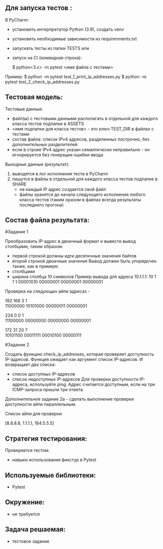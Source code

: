 Для запуска тестов : 
--------------------
В PyCharm:
- установить интерпретатор Python (3.9), создать venv
- установить необходимые зависимости из requirenments.txt
- запускать тесты из папки TESTS
или
- запуск на CI (командная строка):
    
    $ python<3.x> -m pytest <имя файла с тестами>

Пример:
    $ python -m pytest test_1_print_ip_addresses.py
    $ python -m pytest test_2_check_ip_addresses.py


Тестовая модель:
----------------

Тестовые данные:
 - файл(ы) с тестовыми данными располагать в отдельной для каждого класса тестов подпапке в ASSETS
 - <имя подпапки для класса тестов> - это ключ TEST_DIR в файлах с тестами 
 - состав файла: список IPv4 адресов, разделенных построчно, без дополнительных разделителей
 - если в строке IPv4 адрес указан семантически неправильно - он игнорируется без генерации ошибки ввода

Выходные данные (результат):
 1. выводятся в лог исполнения теста в PyCharm
 2. пишутся в файлы в отдельной для каждого класса тестов подпапке в SHARE
    - на каждый IP адрес создается свой файл
    - файлы хранятся до начала следующего исполнения любого класса тестов
      (таким оразом в файлах всегда результаты последнего прогона)

 Состав файла результата: 
------------------------
#Задание 1

Преобразовать IP-адрес в двоичный формат и вывести вывод столбцами, таким образом:
- первой строкой должны идти десятичные значения байтов
- второй строкой двоичные значения
Вывод должен быть упорядочен также, как в примере:
- столбцами
- ширина столбца 10 символов
Пример вывода для адреса 10.1.1.1:
10        1         1         1
00001010  00000001  00000001  00000001


Проверка на следующих айпи адресах - 

 192        168        3          1         
 11000000   10101000   00000011   00000001

 224        0          0          1         
 11100000   00000000   00000000   00000001

 172        31         20         7         
 10101100   00011111   00010100   00000111


#Задание 2

Создать функцию check_ip_addresses, которая проверяет доступность IP-адресов.
Функция ожидает как аргумент список IP-адресов.
И возвращает два списка:
* список доступных IP-адресов
* список недоступных IP-адресов
Для проверки доступности IP-адреса, используйте ping.
Адрес считается доступным, если на три ICMP-запроса пришли три ответа.

Дополнительное задание 2а - сделать выполнение проверки доступности айпи параллельным.

Список айпи для проверки:

[8.8.8.8, 1.1.1.1, 164.5.5.5]
 


Стратегия тестирования:
-----------------------
Проверяется тестом:
- навыки использования фикстур в Pytest

Используемые библиотеки:
------------------------
- Pytest

Окружение:
----------
- не требуется

Задача решаемая:
-------------------------------
- тестовое задание